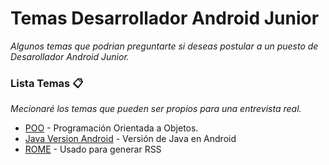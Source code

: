 # Temas Desarrollador Android Junior

_Algunos temas que podrian preguntarte si deseas postular a un puesto de Desarollador Android Junior._

### Lista Temas 📋

_Mecionaré los temas que pueden ser propios para una entrevista real._

* [POO](https://profile.es/blog/que-es-la-programacion-orientada-a-objetos/) - Programación Orientada a Objetos.
* [Java Version Android](https://developer.android.com/studio/write/java8-support?hl=es-419) - Versión de Java en Android 
* [ROME](https://rometools.github.io/rome/) - Usado para generar RSS
